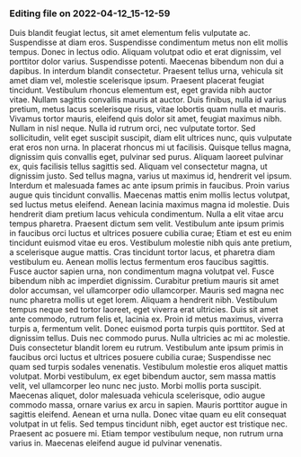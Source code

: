 

### Editing file on 2022-04-12_15-12-59

Duis blandit feugiat lectus, sit amet elementum felis vulputate ac. Suspendisse at diam eros. Suspendisse condimentum metus non elit mollis tempus. Donec in lectus odio. Aliquam volutpat odio et erat dignissim, vel porttitor dolor varius. Suspendisse potenti. Maecenas bibendum non dui a dapibus. In interdum blandit consectetur. Praesent tellus urna, vehicula sit amet diam vel, molestie scelerisque ipsum. Praesent placerat feugiat tincidunt.
Vestibulum rhoncus elementum est, eget gravida nibh auctor vitae. Nullam sagittis convallis mauris at auctor. Duis finibus, nulla id varius pretium, metus lacus scelerisque risus, vitae lobortis quam nulla et mauris. Vivamus tortor mauris, eleifend quis dolor sit amet, feugiat maximus nibh. Nullam in nisl neque. Nulla id rutrum orci, nec vulputate tortor. Sed sollicitudin, velit eget suscipit suscipit, diam elit ultrices nunc, quis vulputate erat eros non urna. In placerat rhoncus mi ut facilisis. Quisque tellus magna, dignissim quis convallis eget, pulvinar sed purus. Aliquam laoreet pulvinar ex, quis facilisis tellus sagittis sed. Aliquam vel consectetur magna, ut dignissim justo. Sed tellus magna, varius ut maximus id, hendrerit vel ipsum.
Interdum et malesuada fames ac ante ipsum primis in faucibus. Proin varius augue quis tincidunt convallis. Maecenas mattis enim mollis lectus volutpat, sed luctus metus eleifend. Aenean lacinia maximus magna id molestie. Duis hendrerit diam pretium lacus vehicula condimentum. Nulla a elit vitae arcu tempus pharetra. Praesent dictum sem velit.
Vestibulum ante ipsum primis in faucibus orci luctus et ultrices posuere cubilia curae; Etiam et est eu enim tincidunt euismod vitae eu eros. Vestibulum molestie nibh quis ante pretium, a scelerisque augue mattis. Cras tincidunt tortor lacus, et pharetra diam vestibulum eu. Aenean mollis lectus fermentum eros faucibus sagittis. Fusce auctor sapien urna, non condimentum magna volutpat vel. Fusce bibendum nibh ac imperdiet dignissim. Curabitur pretium mauris sit amet dolor accumsan, vel ullamcorper odio ullamcorper. Mauris sed magna nec nunc pharetra mollis ut eget lorem. Aliquam a hendrerit nibh. Vestibulum tempus neque sed tortor laoreet, eget viverra erat ultricies. Duis sit amet ante commodo, rutrum felis et, lacinia ex. Proin id metus maximus, viverra turpis a, fermentum velit. Donec euismod porta turpis quis porttitor. Sed at dignissim tellus.
Duis nec commodo purus. Nulla ultricies ac mi ac molestie. Duis consectetur blandit lorem eu rutrum. Vestibulum ante ipsum primis in faucibus orci luctus et ultrices posuere cubilia curae; Suspendisse nec quam sed turpis sodales venenatis. Vestibulum molestie eros aliquet mattis volutpat. Morbi vestibulum, ex eget bibendum auctor, sem massa mattis velit, vel ullamcorper leo nunc nec justo. Morbi mollis porta suscipit. Maecenas aliquet, dolor malesuada vehicula scelerisque, odio augue commodo massa, ornare varius ex arcu in sapien. Mauris porttitor augue in sagittis eleifend. Aenean et urna nulla. Donec vitae quam eu elit consequat volutpat in ut felis. Sed tempus tincidunt nibh, eget auctor est tristique nec. Praesent ac posuere mi. Etiam tempor vestibulum neque, non rutrum urna varius in. Maecenas eleifend augue id pulvinar venenatis.


